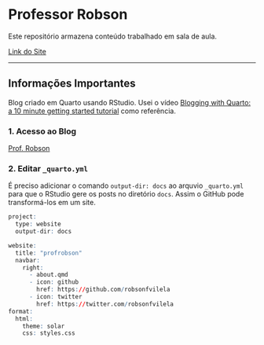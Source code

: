# Professor Robson

Este repositório armazena conteúdo trabalhado em sala de aula.

[Link do Site](https://robsonfvilela.github.io/professor-robson/)

---

## Informações Importantes

Blog criado em Quarto usando RStudio. Usei o vídeo [Blogging with Quarto: a 10 minute getting started tutorial](https://www.youtube.com/watch?v=YoKjBcuUP0s) como referência.

### 1. Acesso ao Blog

[Prof. Robson](https://robsonfvilela.github.io/professor-robson/)

### 2. Editar `_quarto.yml`

É preciso adicionar o comando `output-dir: docs` ao arquvio `_quarto.yml` para que o RStudio gere os posts no diretório `docs`. Assim o GitHub pode transformá-los em um site.

```r
project:
  type: website
  output-dir: docs

website:
  title: "profrobson"
  navbar:
    right:
      - about.qmd
      - icon: github
        href: https://github.com/robsonfvilela
      - icon: twitter
        href: https://twitter.com/robsonfvilela
format:
  html:
    theme: solar
    css: styles.css
```
